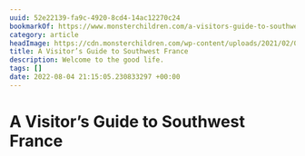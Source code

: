 ```yaml
---
uuid: 52e22139-fa9c-4920-8cd4-14ac12270c24
bookmarkOf: https://www.monsterchildren.com/a-visitors-guide-to-southwest-france/
category: article
headImage: https://cdn.monsterchildren.com/wp-content/uploads/2021/02/02115516/monster-children-biarritz-thomas-lodin-6-of-8.jpg
title: A Visitor’s Guide to Southwest France
description: Welcome to the good life.
tags: []
date: 2022-08-04 21:15:05.230833297 +00:00
---
```

# A Visitor’s Guide to Southwest France


